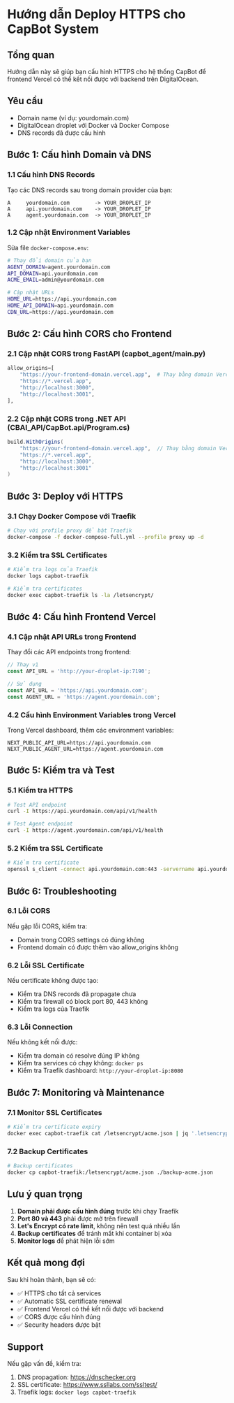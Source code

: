 # Hướng dẫn Deploy HTTPS cho CapBot System

## Tổng quan
Hướng dẫn này sẽ giúp bạn cấu hình HTTPS cho hệ thống CapBot để frontend Vercel có thể kết nối được với backend trên DigitalOcean.

## Yêu cầu
- Domain name (ví dụ: yourdomain.com)
- DigitalOcean droplet với Docker và Docker Compose
- DNS records đã được cấu hình

## Bước 1: Cấu hình Domain và DNS

### 1.1 Cấu hình DNS Records
Tạo các DNS records sau trong domain provider của bạn:

```
A     yourdomain.com        -> YOUR_DROPLET_IP
A     api.yourdomain.com    -> YOUR_DROPLET_IP  
A     agent.yourdomain.com  -> YOUR_DROPLET_IP
```

### 1.2 Cập nhật Environment Variables
Sửa file `docker-compose.env`:

```bash
# Thay đổi domain của bạn
AGENT_DOMAIN=agent.yourdomain.com
API_DOMAIN=api.yourdomain.com
ACME_EMAIL=admin@yourdomain.com

# Cập nhật URLs
HOME_URL=https://api.yourdomain.com
HOME_API_DOMAIN=api.yourdomain.com
CDN_URL=https://api.yourdomain.com
```

## Bước 2: Cấu hình CORS cho Frontend

### 2.1 Cập nhật CORS trong FastAPI (capbot_agent/main.py)
```python
allow_origins=[
    "https://your-frontend-domain.vercel.app",  # Thay bằng domain Vercel thực tế
    "https://*.vercel.app",
    "http://localhost:3000",
    "http://localhost:3001",
],
```

### 2.2 Cập nhật CORS trong .NET API (CBAI_API/CapBot.api/Program.cs)
```csharp
build.WithOrigins(
    "https://your-frontend-domain.vercel.app",  // Thay bằng domain Vercel thực tế
    "https://*.vercel.app",
    "http://localhost:3000",
    "http://localhost:3001"
)
```

## Bước 3: Deploy với HTTPS

### 3.1 Chạy Docker Compose với Traefik
```bash
# Chạy với profile proxy để bật Traefik
docker-compose -f docker-compose-full.yml --profile proxy up -d
```

### 3.2 Kiểm tra SSL Certificates
```bash
# Kiểm tra logs của Traefik
docker logs capbot-traefik

# Kiểm tra certificates
docker exec capbot-traefik ls -la /letsencrypt/
```

## Bước 4: Cấu hình Frontend Vercel

### 4.1 Cập nhật API URLs trong Frontend
Thay đổi các API endpoints trong frontend:

```javascript
// Thay vì
const API_URL = 'http://your-droplet-ip:7190';

// Sử dụng
const API_URL = 'https://api.yourdomain.com';
const AGENT_URL = 'https://agent.yourdomain.com';
```

### 4.2 Cấu hình Environment Variables trong Vercel
Trong Vercel dashboard, thêm các environment variables:

```
NEXT_PUBLIC_API_URL=https://api.yourdomain.com
NEXT_PUBLIC_AGENT_URL=https://agent.yourdomain.com
```

## Bước 5: Kiểm tra và Test

### 5.1 Kiểm tra HTTPS
```bash
# Test API endpoint
curl -I https://api.yourdomain.com/api/v1/health

# Test Agent endpoint  
curl -I https://agent.yourdomain.com/api/v1/health
```

### 5.2 Kiểm tra SSL Certificate
```bash
# Kiểm tra certificate
openssl s_client -connect api.yourdomain.com:443 -servername api.yourdomain.com
```

## Bước 6: Troubleshooting

### 6.1 Lỗi CORS
Nếu gặp lỗi CORS, kiểm tra:
- Domain trong CORS settings có đúng không
- Frontend domain có được thêm vào allow_origins không

### 6.2 Lỗi SSL Certificate
Nếu certificate không được tạo:
- Kiểm tra DNS records đã propagate chưa
- Kiểm tra firewall có block port 80, 443 không
- Kiểm tra logs của Traefik

### 6.3 Lỗi Connection
Nếu không kết nối được:
- Kiểm tra domain có resolve đúng IP không
- Kiểm tra services có chạy không: `docker ps`
- Kiểm tra Traefik dashboard: `http://your-droplet-ip:8080`

## Bước 7: Monitoring và Maintenance

### 7.1 Monitor SSL Certificates
```bash
# Kiểm tra certificate expiry
docker exec capbot-traefik cat /letsencrypt/acme.json | jq '.letsencrypt.Certificates'
```

### 7.2 Backup Certificates
```bash
# Backup certificates
docker cp capbot-traefik:/letsencrypt/acme.json ./backup-acme.json
```

## Lưu ý quan trọng

1. **Domain phải được cấu hình đúng** trước khi chạy Traefik
2. **Port 80 và 443** phải được mở trên firewall
3. **Let's Encrypt có rate limit**, không nên test quá nhiều lần
4. **Backup certificates** để tránh mất khi container bị xóa
5. **Monitor logs** để phát hiện lỗi sớm

## Kết quả mong đợi

Sau khi hoàn thành, bạn sẽ có:
- ✅ HTTPS cho tất cả services
- ✅ Automatic SSL certificate renewal
- ✅ Frontend Vercel có thể kết nối được với backend
- ✅ CORS được cấu hình đúng
- ✅ Security headers được bật

## Support

Nếu gặp vấn đề, kiểm tra:
1. DNS propagation: https://dnschecker.org
2. SSL certificate: https://www.ssllabs.com/ssltest/
3. Traefik logs: `docker logs capbot-traefik`
